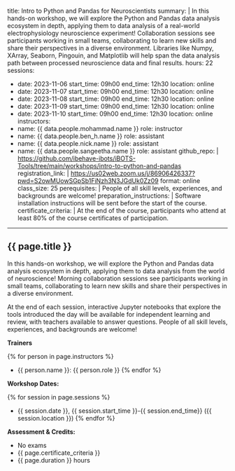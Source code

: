 title: Intro to Python and Pandas for Neuroscientists
summary: |
  In this hands-on workshop, we will explore the Python and Pandas data analysis ecosystem in depth, applying them to data analysis of a real-world electrophysiology neuroscience experiment! Collaboration sessions see participants working in small teams, collaborating to learn new skills and share their perspectives in a diverse environment.  Libraries like Numpy, XArray, Seaborn, Pingouin, and Matplotlib will help span the data analysis path between processed neuroscience data and final results.
hours: 22
sessions:
  - date: 2023-11-06
    start_time: 09h00
    end_time: 12h30
    location: online
  - date: 2023-11-07
    start_time: 09h00
    end_time: 12h30
    location: online
  - date: 2023-11-08
    start_time: 09h00
    end_time: 12h30
    location: online
  - date: 2023-11-09
    start_time: 09h00
    end_time: 12h30
    location: online
  - date: 2023-11-10
    start_time: 09h00
    end_time: 12h30
    location: online
instructors:
  - name: {{ data.people.mohammad.name }}
    role: instructor
  - name: {{ data.people.ben_h.name }}
    role: assistant
  - name: {{ data.people.nick.name }}
    role: assistant
  - name: {{ data.people.sangeetha.name }}
    role: assistant
github_repo:  |
    https://github.com/ibehave-ibots/iBOTS-Tools/tree/main/workshops/intro-to-python-and-pandas
registration_link:  |
    https://us02web.zoom.us/j/86906426337?pwd=S2owMUowSGpSb1FiNzh3N3JGdUk0Zz09
format: online
class_size: 25
perequisites: |
    People of all skill levels, experiences, and backgrounds are welcome!
preparation_instructions: |
    Software installation instructions will be sent before the start of the course.
certificate_criteria: | 
    At the end of the course, participants who attend at least 80% of the course certificates of participation.
--- 

## {{ page.title }}

In this hands-on workshop, we will explore the Python and Pandas data analysis ecosystem in depth, applying them to data analysis from the world of neuroscience!  Morning collaboration sessions see participants working in small teams, collaborating to learn new skills and share their perspectives in a diverse environment.  

At the end of each session, interactive Jupyter notebooks that explore the tools introduced the day will be available for independent learning and review, with teachers available to answer questions.  People of all skill levels, experiences, and backgrounds are welcome!

**Trainers**

{% for person in page.instructors %}
  - {{ person.name }}: {{ person.role }}
{% endfor %}

**Workshop Dates:**

{% for session in page.sessions %}
- {{ session.date }}, {{ session.start_time }}-{{ session.end_time}} ({{ session.location }})
{% endfor %}

**Assessment & Credits:**

- No exams
- {{ page.certificate_criteria }}
- {{ page.duration }} hours 